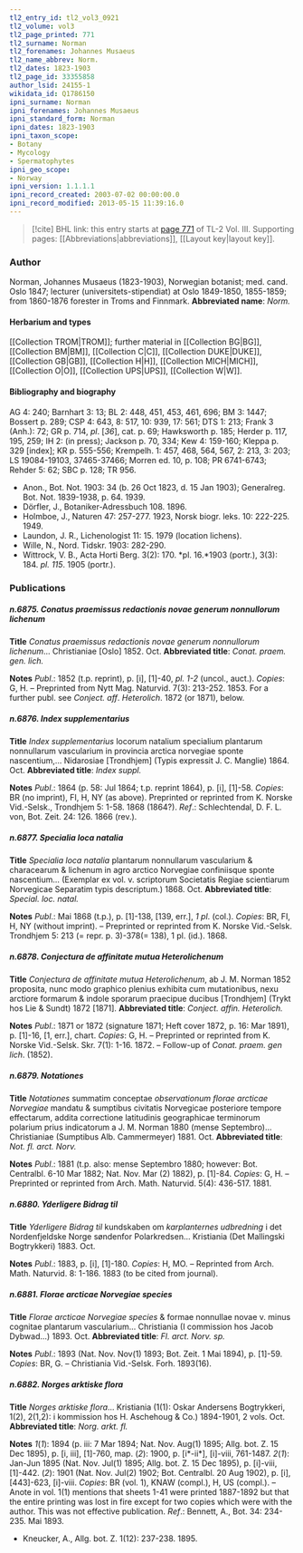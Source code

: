 ```yaml
---
tl2_entry_id: tl2_vol3_0921
tl2_volume: vol3
tl2_page_printed: 771
tl2_surname: Norman
tl2_forenames: Johannes Musaeus
tl2_name_abbrev: Norm.
tl2_dates: 1823-1903
tl2_page_id: 33355858
author_lsid: 24155-1
wikidata_id: Q1786150
ipni_surname: Norman
ipni_forenames: Johannes Musaeus
ipni_standard_form: Norman
ipni_dates: 1823-1903
ipni_taxon_scope: 
- Botany
- Mycology
- Spermatophytes
ipni_geo_scope: 
- Norway
ipni_version: 1.1.1.1
ipni_record_created: 2003-07-02 00:00:00.0
ipni_record_modified: 2013-05-15 11:39:16.0
---
```



> [!cite] BHL link: this entry starts at [page 771](https://www.biodiversitylibrary.org/page/33355858) of TL-2 Vol. III.
> Supporting pages: [[Abbreviations|abbreviations]], [[Layout key|layout key]].

### Author

Norman, Johannes Musaeus (1823-1903), Norwegian botanist; med. cand. Oslo 1847; lecturer (universitets-stipendiat) at Oslo 1849-1850, 1855-1859; from 1860-1876 forester in Troms and Finnmark. 
**Abbreviated name**: *Norm.*

#### Herbarium and types

[[Collection TROM|TROM]]; further material in [[Collection BG|BG]], [[Collection BM|BM]], [[Collection C|C]], [[Collection DUKE|DUKE]], [[Collection GB|GB]], [[Collection H|H]], [[Collection MICH|MICH]], [[Collection O|O]], [[Collection UPS|UPS]], [[Collection W|W]].

#### Bibliography and biography

AG 4: 240; Barnhart 3: 13; BL 2: 448, 451, 453, 461, 696; BM 3: 1447; Bossert p. 289; CSP 4: 643, 8: 517, 10: 939, 17: 561; DTS 1: 213; Frank 3 (Anh.): 72; GR p. 714, *pl*. \[*36*\], cat. p. 69; Hawksworth p. 185; Herder p. 117, 195, 259; IH 2: (in press); Jackson p. 70, 334; Kew 4: 159-160; Kleppa p. 329 \[index\]; KR p. 555-556; Krempelh. 1: 457, 468, 564, 567, 2: 213, 3: 203; LS 19084-19103, 37465-37466; Morren ed. 10, p. 108; PR 6741-6743; Rehder 5: 62; SBC p. 128; TR 956.
- Anon., Bot. Not. 1903: 34 (b. 26 Oct 1823, d. 15 Jan 1903); Generalreg. Bot. Not. 1839-1938, p. 64. 1939.
- Dörfler, J., Botaniker-Adressbuch 108. 1896.
- Holmboe, J., Naturen 47: 257-277. 1923, Norsk biogr. leks. 10: 222-225. 1949.
- Laundon, J. R., Lichenologist 11: 15. 1979 (location lichens).
- Wille, N., Nord. Tidskr. 1903: 282-290.
- Wittrock, V. B., Acta Horti Berg. 3(2): 170. *pl. 16.*1903 (portr.), 3(3): 184. *pl. 115*. 1905 (portr.).

### Publications

##### n.6875. Conatus praemissus redactionis novae generum nonnullorum lichenum

**Title**
*Conatus praemissus redactionis novae generum nonnullorum lichenum*... Christianiae \[Oslo\] 1852. Oct.
**Abbreviated title**: *Conat. praem. gen. lich.*

**Notes**
*Publ*.: 1852 (t.p. reprint), p. \[i\], \[1\]-40, *pl. 1-2* (uncol., auct.). *Copies*: G, H. – Preprinted from Nytt Mag. Naturvid. 7(3): 213-252. 1853. For a further publ. see *Conject. aff*.
*Heterolich*. 1872 (or 1871), below.

##### n.6876. Index supplementarius

**Title**
*Index supplementarius* locorum natalium specialium plantarum nonnullarum vascularium in provincia arctica norvegiae sponte nascentium,... Nidarosiae \[Trondhjem\] (Typis expressit J. C. Manglie) 1864. Oct.
**Abbreviated title**: *Index suppl.*

**Notes**
*Publ*.: 1864 (p. 58: Jul 1864; t.p. reprint 1864), p. \[i\], \[1\]-58. *Copies*: BR (no imprint), FI, H, NY (as above). Preprinted or reprinted from K. Norske Vid.-Selsk., Trondhjem 5: 1-58. 1868 (1864?).
*Ref*.: Schlechtendal, D. F. L. von, Bot. Zeit. 24: 126. 1866 (rev.).

##### n.6877. Specialia loca natalia

**Title**
*Specialia loca natalia* plantarum nonnullarum vascularium & characearum & lichenum in agro arctico Norvegiae confiniisque sponte nascentium... (Exemplar ex vol. v. scriptorum Societatis Regiae scientiarum Norvegicae Separatim typis descriptum.) 1868. Oct.
**Abbreviated title**: *Special. loc. natal.*

**Notes**
*Publ*.: Mai 1868 (t.p.), p. \[1\]-138, \[139, err.\], *1 pl*. (col.). *Copies*: BR, FI, H, NY (without imprint). – Preprinted or reprinted from K. Norske Vid.-Selsk. Trondhjem 5: 213 (= repr. p. 3)-378(= 138), 1 pl. (id.). 1868.

##### n.6878. Conjectura de affinitate mutua Heterolichenum

**Title**
*Conjectura de affinitate mutua Heterolichenum*, ab J. M. Norman 1852 proposita, nunc modo graphico plenius exhibita cum mutationibus, nexu arctiore formarum & indole sporarum praecipue ducibus \[Trondhjem\] (Trykt hos Lie & Sundt) 1872 \[1871\].
**Abbreviated title**: *Conject. affin. Heterolich.*

**Notes**
*Publ*.: 1871 or 1872 (signature 1871; Heft cover 1872, p. 16: Mar 1891), p. \[1\]-16, \[1, err.\], chart. *Copies*: G, H. – Preprinted or reprinted from K. Norske Vid.-Selsk. Skr. 7(1): 1-16.
1872. – Follow-up of *Conat. praem. gen lich*. (1852).

##### n.6879. Notationes

**Title**
*Notationes* summatim conceptae *observationum florae arcticae Norvegiae* mandatu & sumptibus civitatis Norvegicae posteriore tempore effectarum, addita correctione latitudinis geographicae terminorum polarium prius indicatorum a J. M. Norman 1880 (mense Septembro)... Christianiae (Sumptibus Alb. Cammermeyer) 1881. Oct.
**Abbreviated title**: *Not. fl. arct. Norv.*

**Notes**
*Publ*.: 1881 (t.p. also: mense Septembro 1880; however: Bot. Centralbl. 6-10 Mar 1882; Nat. Nov. Mar (2) 1882), p. \[1\]-84. *Copies*: G, H. – Preprinted or reprinted from Arch. Math. Naturvid. 5(4): 436-517. 1881.

##### n.6880. Yderligere Bidrag til

**Title**
*Yderligere Bidrag til* kundskaben om *karplanternes udbredning* i det Nordenfjeldske Norge søndenfor Polarkredsen... Kristiania (Det Mallingski Bogtrykkeri) 1883. Oct.

**Notes**
*Publ*.: 1883, p. \[i\], \[1\]-180. *Copies*: H, MO. – Reprinted from Arch. Math. Naturvid. 8: 1-186. 1883 (to be cited from journal).

##### n.6881. Florae arcticae Norvegiae species

**Title**
*Florae arcticae Norvegiae species* & formae nonnullae novae v. minus cognitae plantarum vascularium... Christiania (I commission hos Jacob Dybwad...) 1893. Oct.
**Abbreviated title**: *Fl. arct. Norv. sp.*

**Notes**
*Publ*.: 1893 (Nat. Nov. Nov(1) 1893; Bot. Zeit. 1 Mai 1894), p. \[1\]-59. *Copies*: BR, G. – Christiania Vid.-Selsk. Forh. 1893(16).

##### n.6882. Norges arktiske flora

**Title**
*Norges arktiske flora*... Kristiania (1(1): Oskar Andersens Bogtrykkeri, 1(2), 2(1,2): i kommission hos H. Aschehoug & Co.) 1894-1901, 2 vols. Oct.
**Abbreviated title**: *Norg. arkt. fl.*

**Notes**
*1*(*1*): 1894 (p. iii: 7 Mar 1894; Nat. Nov. Aug(1) 1895; Allg. bot. Z. 15 Dec 1895), p. \[i, iii\], \[1\]-760, map.
(*2*): 1900, p. \[i\*-ii\*\], \[i\]-viii, 761-1487.
*2*(*1*): Jan-Jun 1895 (Nat. Nov. Jul(1) 1895; Allg. bot. Z. 15 Dec 1895), p. \[i\]-viii, \[1\]-442. (*2*): 1901 (Nat. Nov. Jul(2) 1902; Bot. Centralbl. 20 Aug 1902), p. \[i\], \[443\]-623, \[i\]-viii.
*Copies*: BR (vol. 1), KNAW (compl.), H, US (compl.). – Anote in vol. 1(1) mentions that sheets 1-41 were printed 1887-1892 but that the entire printing was lost in fire except for two copies which were with the author. This was not effective publication.
*Ref*.: Bennett, A., Bot. 34: 234-235. Mai 1893.
- Kneucker, A., Allg. bot. Z. 1(12): 237-238. 1895.

